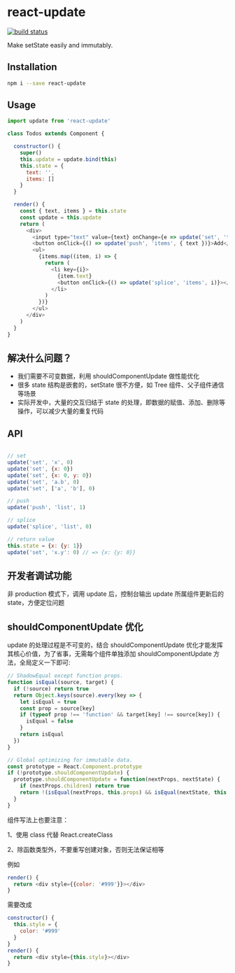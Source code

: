 # react-update

[![build status](https://img.shields.io/travis/jianghai/react-update.svg)](https://travis-ci.org/jianghai/react-update)

Make setState easily and immutably.


## Installation

```sh
npm i --save react-update
```


## Usage

```javascript
import update from 'react-update'

class Todos extends Component {

  constructor() {
    super()
    this.update = update.bind(this)
    this.state = {
      text: '',
      items: []
    }
  }

  render() {
    const { text, items } = this.state
    const update = this.update
    return (
      <div>
        <input type="text" value={text} onChange={e => update('set', 'text', e.target.value)} />
        <button onClick={() => update('push', 'items', { text })}>Add</button>
        <ul>
          {items.map((item, i) => {
            return (
              <li key={i}>
                {item.text}
                <button onClick={() => update('splice', 'items', i)}></button>
              </li>
            )
          })}
        </ul>
      </div>
    )
  }
}
```

## 解决什么问题？

* 我们需要不可变数据，利用 shouldComponentUpdate 做性能优化
* 很多 state 结构是嵌套的，setState 很不方便，如 Tree 组件、父子组件通信等场景
* 实际开发中，大量的交互归结于 state 的处理，即数据的赋值、添加、删除等操作，可以减少大量的重复代码

## API

```javascript

// set
update('set', 'x', 0)
update('set', {x: 0})
update('set', {x: 0, y: 0})
update('set', 'a.b', 0)
update('set', ['a', 'b'], 0)

// push
update('push', 'list', 1)

// splice
update('splice', 'list', 0)

// return value
this.state = {x: {y: 1}}
update('set', 'x.y': 0) // => {x: {y: 0}}
```

## 开发者调试功能

非 production 模式下，调用 update 后，控制台输出 update 所属组件更新后的 state，方便定位问题


## shouldComponentUpdate 优化

update 的处理过程是不可变的，结合 shouldComponentUpdate 优化才能发挥其核心价值，为了省事，无需每个组件单独添加 shouldComponentUpdate 方法，全局定义一下即可:

```javascript
// ShadowEqual except function props.
function isEqual(source, target) {
  if (!source) return true
  return Object.keys(source).every(key => {
    let isEqual = true
    const prop = source[key]
    if (typeof prop !== 'function' && target[key] !== source[key]) {
      isEqual = false
    }
    return isEqual
  })
}

// Global optimizing for immutable data.
const prototype = React.Component.prototype
if (!prototype.shouldComponentUpdate) {
  prototype.shouldComponentUpdate = function(nextProps, nextState) {
    if (nextProps.children) return true
    return !(isEqual(nextProps, this.props) && isEqual(nextState, this.state))
  }
}
```

组件写法上也要注意：

1、使用 class 代替 React.createClass

2、除函数类型外，不要重写创建对象，否则无法保证相等

例如

```javascript
render() {
  return <div style={{color: '#999'}}></div>
}
```

需要改成

```javascript
constructor() {
  this.style = {
    color: '#999'
  }
}
render() {
  return <div style={this.style}></div>
}
```